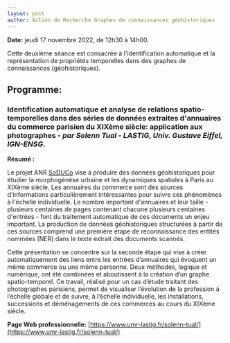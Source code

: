 ```yaml
---
layout: post
author: Action de Recherche Graphes de connaissances géohistoriques
---
```


**Date:** jeudi 17 novembre 2022, de 12h30 à 14h00. 

Cette deuxième séance est consacrée à l'identification automatique et la représentation de propriétés temporelles dans des graphes de connaissances (géohistoriques).

## Programme:

### Identification automatique et analyse de relations spatio-temporelles dans des séries de données extraites d'annuaires du commerce parisien du XIXème siècle: application aux photographes - *par Solenn Tual - LASTIG, Univ. Gustave Eiffel, IGN-ENSG*.

**Résumé :**

Le projet ANR [SoDUCo](https://soduco.github.io/) vise à produire des données géohistoriques pour étudier la morphogénèse urbaine et les dynamiques spatiales à Paris au XIXème siècle. Les annuaires du commerce sont des sources d'informations particulièrement intéressantes pour suivre ces phénomènes à l'échelle individuelle. Le nombre important d'annuaires et leur taille - plusieurs centaines de pages contenant chacune plusieurs centaines d'entrées - font du traitement automatique de ces documents un enjeu important. La production de données géohistoriques structurées à partir de ces sources comprend une première étape de reconnaissance des entités nommées (NER) dans le texte extrait des documents scannés. 

Cette présentation se concentre sur la seconde étape qui vise à créer automatiquement des liens entre les entrées d’annuaires qui évoquent un même commerce ou une même personne. Deux méthodes, logique et numérique, ont été combinées et aboutissent à la création d’un graphe spatio-temporel. Ce travail, réalisé pour un cas d’étude traitant des photographes parisiens, permet de visualiser l’évolution de la profession à l’échelle globale et de suivre, à l’échelle individuelle, les installations, successions et déménagements de ces commerces au cours du XIXème siècle.

**Page Web professionnelle:** [https://www.umr-lastig.fr/solenn-tual/](https://www.umr-lastig.fr/solenn-tual/)
